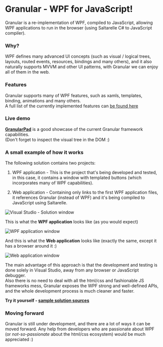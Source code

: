 # Granular - WPF for JavaScript!
Granular is a re-implementation of WPF, compiled to JavaScript, allowing WPF applications to run in the browser (using Saltarelle C# to JavaScript compiler).

### Why?
WPF defines many advanced UI concepts (such as visual / logical trees, layouts, routed events, resources, bindings and many others), and it also naturally supports MVVM and other UI patterns, with Granular we can enjoy all of them in the web.

### Features
Granular supports many of WPF features, such as xamls, templates, binding, animations and many others.    
A full list of the currently implemented features can [be found here](https://github.com/yuvaltz/Granular/wiki/Supported-features)

### Live demo
**[GranularPad](http://yuvaltz.github.io/granularpad)** is a good showcase of the current Granular framework capabilities.  
(Don't forget to inspect the visual tree in the DOM :)

### A small example of how it works
The following solution contains two projects:

1. WPF application - This is the project that's being developed and tested, in this case, it contains a window with templated buttons (which incorporates many of WPF capabilities).

2. Web application - Containing only links to the first WPF application files, it references Granular (instead of WPF) and it's being compiled to JavaScript using Saltarelle.

![Visual Studio - Solution window](http://yuvaltz.github.io/granular/wiki/tldr/solution.png)

This is what the **WPF application** looks like (as you would expect)

![WPF application window](http://yuvaltz.github.io/granular/wiki/tldr/wpf-application.png)

And this is what the **Web application** looks like (exactly the same, except it has a browser around it :)

![Web application window](http://yuvaltz.github.io/granular/wiki/tldr/web-application.png)

The main advantage of this approach is that the development and testing is done solely in Visual Studio, away from any browser or JavaScript debugger.  
Also there is no need to deal with all the html/css and fashionable JS frameworks mess, Granular exposes the WPF strong and well-defined APIs, and the whole development process is much cleaner and faster.

**Try it yourself - [sample solution sources](http://yuvaltz.github.io/granular/wiki/tldr/GranularApplication1.zip)**  

### Moving forward
Granular is still under development, and there are a lot of ways it can be moved forward. Any help from developers who are passionate about WPF (or *not-so-passionate* about the html/css ecosystem) would be much appreciated :)

